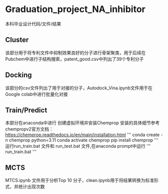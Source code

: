 # Graduation_project_NA_inhibitor
本科毕业设计代码/文件/结果
## Cluster
该部分用于将专利文件中抑制效果良好的分子进行骨架聚类，用于后续在Pubchem中进行子结构搜索，patent_good.csv中列出了39个专利分子
## Docking
该部分的csv文件列出了用于对接的分子，Autodock_Vina.ipynb文件用于在Google colab中进行批量化对接
## Train/Predict
本部分在anaconda中进行
创建虚拟环境并安装Chemprop
安装的具体细节参考chempropv2官方文档：https://chemprop.readthedocs.io/en/main/installation.html
'''
conda create -n chemprop python=3.11
conda activate chemprop
pip install chemprop
'''
运行run_train.bat 文件和 run_test.bat 文件,在anaconda prompt中运行
'''
run_train.bat
'''
## MCTS
MTCS.ipynb 文件用于分析Top 10 分子，clean.ipynb用于将结果转换为标准形式，并统计出现次数
